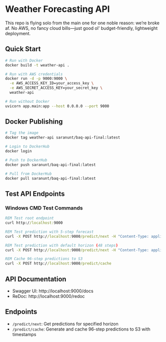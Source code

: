 # Weather Forecasting API
This repo is flying solo from the main one for one noble reason: we’re broke af. No AWS, no fancy cloud bills—just good ol' budget-friendly, lightweight deployment.

## Quick Start

```bash
# Run with Docker
docker build -t weather-api .

# Run with AWS credentials
docker run -d -p 9000:9000 \
  -e AWS_ACCESS_KEY_ID=your_access_key \
  -e AWS_SECRET_ACCESS_KEY=your_secret_key \
  weather-api

# Run without Docker
uvicorn app.main:app --host 0.0.0.0 --port 9000
```

## Docker Publishing

```bash
# Tag the image
docker tag weather-api saranunt/baq-api-final:latest

# Login to DockerHub
docker login

# Push to DockerHub
docker push saranunt/baq-api-final:latest

# Pull from DockerHub
docker pull saranunt/baq-api-final:latest
```

## Test API Endpoints

### Windows CMD Test Commands

```cmd
REM Test root endpoint
curl http://localhost:9000

REM Test prediction with 5-step forecast
curl -X POST http://localhost:9000/predict/next -H "Content-Type: application/json" -d "{\"forecast_horizon\": 5}"

REM Test prediction with default horizon (48 steps)
curl -X POST http://localhost:9000/predict/next -H "Content-Type: application/json" -d "{}"

REM Cache 96-step predictions to S3
curl -X POST http://localhost:9000/predict/cache
```

## API Documentation
- Swagger UI: http://localhost:9000/docs
- ReDoc: http://localhost:9000/redoc

## Endpoints
- `/predict/next`: Get predictions for specified horizon
- `/predict/cache`: Generate and cache 96-step predictions to S3 with timestamps 